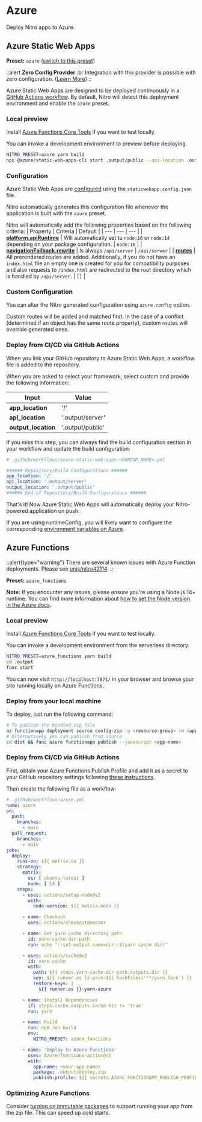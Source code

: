# Azure

Deploy Nitro apps to Azure.

## Azure Static Web Apps

**Preset:** `azure` ([switch to this preset](/deploy/#changing-the-deployment-preset))

::alert
**Zero Config Provider**
:br
Integration with this provider is possible with zero configuration. ([Learn More](/deploy/#zero-config-providers))
::

Azure Static Web Apps are designed to be deployed continuously in a [GitHub Actions workflow](https://docs.microsoft.com/en-us/azure/static-web-apps/github-actions-workflow). By default, Nitro will detect this deployment environment and enable the `azure` preset.

### Local preview

Install [Azure Functions Core Tools](https://docs.microsoft.com/en-us/azure/azure-functions/functions-run-local) if you want to test locally.

You can invoke a development environment to preview before deploying.

```bash
NITRO_PRESET=azure yarn build
npx @azure/static-web-apps-cli start .output/public --api-location .output/server
```

### Configuration

Azure Static Web Apps are [configured](https://learn.microsoft.com/en-us/azure/static-web-apps/configuration) using the `staticwebapp.config.json` file.

Nitro automatically generates this configuration file whenever the application is built with the `azure` preset.

Nitro will automatically add the following properties based on the following criteria:
| Property | Criteria | Default |
| --- | --- | --- |
| **[platform.apiRuntime](https://learn.microsoft.com/en-us/azure/static-web-apps/configuration#platform)** | Will automatically set to `node:16` or `node:14` depending on your package configuration. | `node:16` |
| **[navigationFallback.rewrite](https://learn.microsoft.com/en-us/azure/static-web-apps/configuration#fallback-routes)** | Is always `/api/server` | `/api/server` |
| **[routes](https://learn.microsoft.com/en-us/azure/static-web-apps/configuration#routes)** | All prerendered routes are added. Additionally, if you do not have an `index.html` file an empty one is created for you for compatibility purposes and also requests to `/index.html` are redirected to the root directory which is handled by `/api/server`.  | `[]` |

### Custom Configuration

You can alter the Nitro generated configuration using `azure.config` option.

Custom routes will be added and matched first. In the case of a conflict (determined if an object has the same route property), custom routes will override generated ones.

### Deploy from CI/CD via GitHub Actions

When you link your GitHub repository to Azure Static Web Apps, a workflow file is added to the repository.

When you are asked to select your framework, select custom and provide the following information:

| Input | Value |
| --- | --- |
| **app_location** | '/' |
| **api_location** | '.output/server' |
| **output_location** | '.output/public' |

If you miss this step, you can always find the build configuration section in your workflow and update the build configuration:

```yaml
# .github/workflows/azure-static-web-apps-<RANDOM_NAME>.yml

###### Repository/Build Configurations ######
app_location: '/'
api_location: '.output/server'
output_location: '.output/public'
###### End of Repository/Build Configurations ######
```

That's it! Now Azure Static Web Apps will automatically deploy your Nitro-powered application on push.

If you are using runtimeConfig, you will likely want to configure the corresponding [environment variables on Azure](https://docs.microsoft.com/en-us/azure/static-web-apps/application-settings).

## Azure Functions

::alert{type="warning"}
There are several known issues with Azure Function deployments. Please see [unjs/nitro#2114](https://github.com/unjs/nitro/issues/2114).
::

**Preset:** `azure_functions`

**Note:** If you encounter any issues, please ensure you're using a Node.js 14+ runtime. You can find more information about [how to set the Node version in the Azure docs](https://docs.microsoft.com/en-us/azure/azure-functions/functions-reference-node?tabs=v2#setting-the-node-version).

### Local preview

Install [Azure Functions Core Tools](https://docs.microsoft.com/en-us/azure/azure-functions/functions-run-local) if you want to test locally.

You can invoke a development environment from the serverless directory.

```bash
NITRO_PRESET=azure_functions yarn build
cd .output
func start
```

You can now visit `http://localhost:7071/` in your browser and browse your site running locally on Azure Functions.

### Deploy from your local machine

To deploy, just run the following command:

```bash
# To publish the bundled zip file
az functionapp deployment source config-zip -g <resource-group> -n <app-name> --src dist/deploy.zip
# Alternatively you can publish from source
cd dist && func azure functionapp publish --javascript <app-name>
```

### Deploy from CI/CD via GitHub Actions

First, obtain your Azure Functions Publish Profile and add it as a secret to your GitHub repository settings following [these instructions](https://github.com/Azure/functions-action#using-publish-profile-as-deployment-credential-recommended).

Then create the following file as a workflow:

```yaml
# .github/workflows/azure.yml
name: azure
on:
  push:
    branches:
      - main
  pull_request:
    branches:
      - main
jobs:
  deploy:
    runs-on: ${{ matrix.os }}
    strategy:
      matrix:
        os: [ ubuntu-latest ]
        node: [ 14 ]
    steps:
      - uses: actions/setup-node@v2
        with:
          node-version: ${{ matrix.node }}

      - name: Checkout
        uses: actions/checkout@master

      - name: Get yarn cache directory path
        id: yarn-cache-dir-path
        run: echo "::set-output name=dir::$(yarn cache dir)"

      - uses: actions/cache@v2
        id: yarn-cache
        with:
          path: ${{ steps.yarn-cache-dir-path.outputs.dir }}
          key: ${{ runner.os }}-yarn-${{ hashFiles('**/yarn.lock') }}
          restore-keys: |
            ${{ runner.os }}-yarn-azure

      - name: Install Dependencies
        if: steps.cache.outputs.cache-hit != 'true'
        run: yarn

      - name: Build
        run: npm run build
        env:
          NITRO_PRESET: azure_functions

      - name: 'Deploy to Azure Functions'
        uses: Azure/functions-action@v1
        with:
          app-name: <your-app-name>
          package: .output/deploy.zip
          publish-profile: ${{ secrets.AZURE_FUNCTIONAPP_PUBLISH_PROFILE }}
```

### Optimizing Azure Functions

Consider [turning on immutable packages](https://docs.microsoft.com/en-us/azure/app-service/deploy-run-package) to support running your app from the zip file. This can speed up cold starts.
